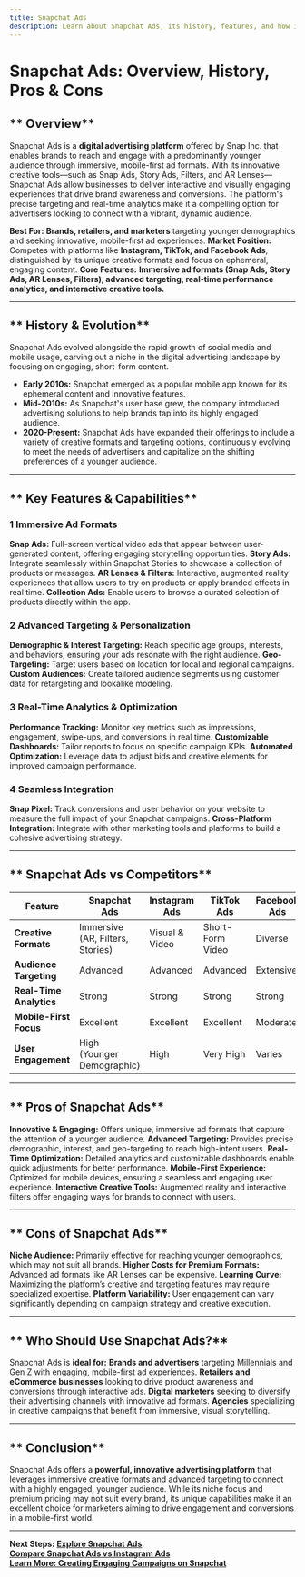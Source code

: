 ```yaml
---
title: Snapchat Ads
description: Learn about Snapchat Ads, its history, features, and how it compares to other social media advertising platforms.
---
```


# **Snapchat Ads: Overview, History, Pros & Cons**

## ** Overview**  
Snapchat Ads is a **digital advertising platform** offered by Snap Inc. that enables brands to reach and engage with a predominantly younger audience through immersive, mobile-first ad formats. With its innovative creative tools—such as Snap Ads, Story Ads, Filters, and AR Lenses—Snapchat Ads allow businesses to deliver interactive and visually engaging experiences that drive brand awareness and conversions. The platform's precise targeting and real-time analytics make it a compelling option for advertisers looking to connect with a vibrant, dynamic audience.

 **Best For:** **Brands, retailers, and marketers** targeting younger demographics and seeking innovative, mobile-first ad experiences.
 **Market Position:** Competes with platforms like **Instagram, TikTok, and Facebook Ads**, distinguished by its unique creative formats and focus on ephemeral, engaging content.
 **Core Features:** **Immersive ad formats (Snap Ads, Story Ads, AR Lenses, Filters), advanced targeting, real-time performance analytics, and interactive creative tools.**

---

## ** History & Evolution**  
Snapchat Ads evolved alongside the rapid growth of social media and mobile usage, carving out a niche in the digital advertising landscape by focusing on engaging, short-form content.

- **Early 2010s:** Snapchat emerged as a popular mobile app known for its ephemeral content and innovative features.
- **Mid-2010s:** As Snapchat's user base grew, the company introduced advertising solutions to help brands tap into its highly engaged audience.
- **2020-Present:** Snapchat Ads have expanded their offerings to include a variety of creative formats and targeting options, continuously evolving to meet the needs of advertisers and capitalize on the shifting preferences of a younger audience.

---

## ** Key Features & Capabilities**

### **1 Immersive Ad Formats**
 **Snap Ads:** Full-screen vertical video ads that appear between user-generated content, offering engaging storytelling opportunities.
 **Story Ads:** Integrate seamlessly within Snapchat Stories to showcase a collection of products or messages.
 **AR Lenses & Filters:** Interactive, augmented reality experiences that allow users to try on products or apply branded effects in real time.
 **Collection Ads:** Enable users to browse a curated selection of products directly within the app.

### **2 Advanced Targeting & Personalization**
 **Demographic & Interest Targeting:** Reach specific age groups, interests, and behaviors, ensuring your ads resonate with the right audience.
 **Geo-Targeting:** Target users based on location for local and regional campaigns.
 **Custom Audiences:** Create tailored audience segments using customer data for retargeting and lookalike modeling.

### **3 Real-Time Analytics & Optimization**
 **Performance Tracking:** Monitor key metrics such as impressions, engagement, swipe-ups, and conversions in real time.
 **Customizable Dashboards:** Tailor reports to focus on specific campaign KPIs.
 **Automated Optimization:** Leverage data to adjust bids and creative elements for improved campaign performance.

### **4 Seamless Integration**
 **Snap Pixel:** Track conversions and user behavior on your website to measure the full impact of your Snapchat campaigns.
 **Cross-Platform Integration:** Integrate with other marketing tools and platforms to build a cohesive advertising strategy.

---

## ** Snapchat Ads vs Competitors**

| Feature                         | Snapchat Ads      | Instagram Ads    | TikTok Ads        | Facebook Ads     |
|---------------------------------|-------------------|------------------|-------------------|------------------|
| **Creative Formats**            |  Immersive (AR, Filters, Stories) |  Visual & Video |  Short-Form Video |  Diverse        |
| **Audience Targeting**          |  Advanced       |  Advanced      |  Advanced       |  Extensive     |
| **Real-Time Analytics**         |  Strong        |  Strong       |  Strong        |  Strong        |
| **Mobile-First Focus**          |  Excellent      |  Excellent     |  Excellent      |  Moderate       |
| **User Engagement**             |  High (Younger Demographic) |  High  |  Very High       |  Varies         |

---

## ** Pros of Snapchat Ads**
 **Innovative & Engaging:** Offers unique, immersive ad formats that capture the attention of a younger audience.
 **Advanced Targeting:** Provides precise demographic, interest, and geo-targeting to reach high-intent users.
 **Real-Time Optimization:** Detailed analytics and customizable dashboards enable quick adjustments for better performance.
 **Mobile-First Experience:** Optimized for mobile devices, ensuring a seamless and engaging user experience.
 **Interactive Creative Tools:** Augmented reality and interactive filters offer engaging ways for brands to connect with users.

---

## ** Cons of Snapchat Ads**
 **Niche Audience:** Primarily effective for reaching younger demographics, which may not suit all brands.
 **Higher Costs for Premium Formats:** Advanced ad formats like AR Lenses can be expensive.
 **Learning Curve:** Maximizing the platform’s creative and targeting features may require specialized expertise.
 **Platform Variability:** User engagement can vary significantly depending on campaign strategy and creative execution.

---

## ** Who Should Use Snapchat Ads?**
Snapchat Ads is **ideal for:**
 **Brands and advertisers** targeting Millennials and Gen Z with engaging, mobile-first ad experiences.
 **Retailers and eCommerce businesses** looking to drive product awareness and conversions through interactive ads.
 **Digital marketers** seeking to diversify their advertising channels with innovative ad formats.
 **Agencies** specializing in creative campaigns that benefit from immersive, visual storytelling.

---

## ** Conclusion**
Snapchat Ads offers a **powerful, innovative advertising platform** that leverages immersive creative formats and advanced targeting to connect with a highly engaged, younger audience. While its niche focus and premium pricing may not suit every brand, its unique capabilities make it an excellent choice for marketers aiming to drive engagement and conversions in a mobile-first world.

---

 **Next Steps:**
 **[Explore Snapchat Ads](https://forbusiness.snapchat.com/advertising)**  
 **[Compare Snapchat Ads vs Instagram Ads](#)**  
 **[Learn More: Creating Engaging Campaigns on Snapchat](#)**

